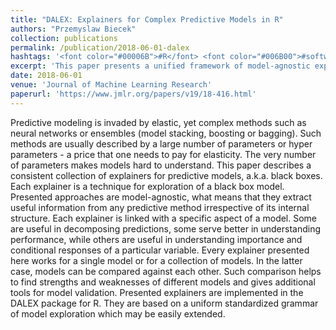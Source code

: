 ```yaml
---
title: "DALEX: Explainers for Complex Predictive Models in R"
authors: "Przemyslaw Biecek"
collection: publications
permalink: /publication/2018-06-01-dalex
hashtags: '<font color="#00006B">#R</font> <font color="#006B00">#software</font>'
excerpt: 'This paper presents a unified framework of model-agnostic explainers for interpreting complex predictive models, such as neural networks and ensembles, regardless of their internal structure. Implemented in the R package DALEX, these explainers support understanding and comparing model behavior through standardized techniques for decomposing predictions, assessing variable importance, and evaluating model performance.'
date: 2018-06-01
venue: 'Journal of Machine Learning Research'
paperurl: 'https://www.jmlr.org/papers/v19/18-416.html'
---
```


Predictive modeling is invaded by elastic, yet complex methods such as neural networks or ensembles (model stacking, boosting or bagging). Such methods are usually described by a large number of parameters or hyper parameters - a price that one needs to pay for elasticity. The very number of parameters makes models hard to understand. This paper describes a consistent collection of explainers for predictive models, a.k.a. black boxes. Each explainer is a technique for exploration of a black box model. Presented approaches are model-agnostic, what means that they extract useful information from any predictive method irrespective of its internal structure. Each explainer is linked with a specific aspect of a model. Some are useful in decomposing predictions, some serve better in understanding performance, while others are useful in understanding importance and conditional responses of a particular variable. Every explainer presented here works for a single model or for a collection of models. In the latter case, models can be compared against each other. Such comparison helps to find strengths and weaknesses of different models and gives additional tools for model validation. Presented explainers are implemented in the DALEX package for R. They are based on a uniform standardized grammar of model exploration which may be easily extended.

